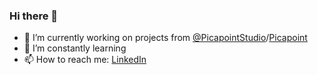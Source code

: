 ### Hi there 👋

<!--
**msingstad/msingstad** is a ✨ _special_ ✨ repository because its `README.md` (this file) appears on your GitHub profile.

Here are some ideas to get you started:
-->

- 🔭  I’m currently working on projects from <a href='https://github.com/PicapointStudio'>@PicapointStudio</a>/<a href='https://www.picapoint.no'>Picapoint</a>
- 🌱  I’m constantly learning
- 📫  How to reach me: <a href='https://no.linkedin.com/in/msingstad'>LinkedIn</a>

